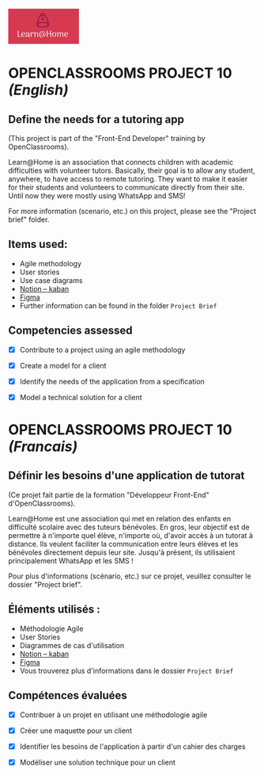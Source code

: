 ![Learn@Home](logo.jpg)

# OPENCLASSROOMS PROJECT 10 *(English)*

## Define the needs for a tutoring app

(This project is part of the "Front-End Developer" training by OpenClassrooms).

Learn@Home is an association that connects children with academic difficulties with volunteer tutors. Basically, their goal is to allow any student, anywhere, to have access to remote tutoring.
They want to make it easier for their students and volunteers to communicate directly from their site. Until now they were mostly using WhatsApp and SMS!

For more information (scenario, etc.) on this project, please see the "Project brief" folder.


## Items used: 

-	Agile methodology
-	User stories
-	Use case diagrams
-	[Notion – kaban](https://www.notion.so/Dev4U-projet-Learn-Home-26d86bc3a73e4cdaa3c43d9c1effd808)
-	[Figma](https://www.figma.com/file/K8QF42xb6EzUyqDOvKHAXW/Learn-at-home)
- Further information can be found in  the folder `Project Brief`

## Competencies assessed

- [x] Contribute to a project using an agile methodology
- [x]	Create a model for a client
- [x]	Identify the needs of the application from a specification
- [x]	Model a technical solution for a client



# OPENCLASSROOMS PROJECT 10 *(Francais)*

## Définir les besoins d'une application de tutorat

(Ce projet fait partie de la formation "Développeur Front-End" d'OpenClassrooms).

Learn@Home est une association qui met en relation des enfants en difficulté scolaire avec des tuteurs bénévoles. En gros, leur objectif est de permettre à n'importe quel élève, n'importe où, d'avoir accès à un tutorat à distance.
Ils veulent faciliter la communication entre leurs élèves et les bénévoles directement depuis leur site. Jusqu'à présent, ils utilisaient principalement WhatsApp et les SMS !

Pour plus d'informations (scénario, etc.) sur ce projet, veuillez consulter le dossier "Project brief".


## Éléments utilisés : 

- Méthodologie Agile
-	User Stories
-	Diagrammes de cas d'utilisation
-	[Notion – kaban](https://www.notion.so/Dev4U-projet-Learn-Home-26d86bc3a73e4cdaa3c43d9c1effd808)
-	[Figma](https://www.figma.com/file/K8QF42xb6EzUyqDOvKHAXW/Learn-at-home)
- Vous trouverez plus d'informations dans le dossier `Project Brief`

## Compétences évaluées

- [x]	Contribuer à un projet en utilisant une méthodologie agile
- [x]	Créer une maquette pour un client
- [x]	Identifier les besoins de l'application à partir d'un cahier des charges
- [x]	Modéliser une solution technique pour un client


